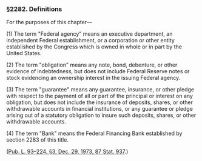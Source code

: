 ### §2282. Definitions ###

For the purposes of this chapter—

[]()

(1) The term "Federal agency" means an executive department, an independent Federal establishment, or a corporation or other entity established by the Congress which is owned in whole or in part by the United States.

[]()

(2) The term "obligation" means any note, bond, debenture, or other evidence of indebtedness, but does not include Federal Reserve notes or stock evidencing an ownership interest in the issuing Federal agency.

[]()

(3) The term "guarantee" means any guarantee, insurance, or other pledge with respect to the payment of all or part of the principal or interest on any obligation, but does not include the insurance of deposits, shares, or other withdrawable accounts in financial institutions, or any guarantee or pledge arising out of a statutory obligation to insure such deposits, shares, or other withdrawable accounts.

[]()

(4) The term "Bank" means the Federal Financing Bank established by section 2283 of this title.

([Pub. L. 93–224, §3, Dec. 29, 1973, 87 Stat. 937](/statviewer.htm?volume=87&page=937).)
